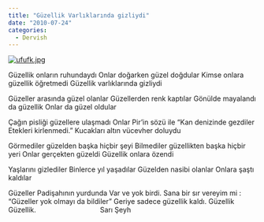 ```yaml
---
title: "Güzellik Varlıklarında gizliydi"
date: "2010-07-24"
categories: 
  - Dervish
---
```


[![ufufk.jpg](/uploads/2010/07/ufufk.jpg)](/uploads/2010/07/ufufk.jpg "ufufk.jpg")

Güzellik onların ruhundaydı Onlar doğarken güzel doğdular Kimse onlara güzellik öğretmedi Güzellik varlıklarında gizliydi

Güzeller arasında güzel olanlar Güzellerden renk kaptılar Gönülde mayalandı da güzellik Onlar da güzel oldular

Çağın pisliği güzellere ulaşmadı Onlar Pir’in sözü ile “Kan denizinde gezdiler Etekleri kirlenmedi.” Kucakları altın vücevher doluydu

Görmediler güzelden başka hiçbir şeyi Bilmediler güzellikten başka hiçbir yeri Onlar gerçekten güzeldi Güzellik onlara özendi

Yaşlarını gizlediler Binlerce yıl yaşadılar Güzelden nasibi olanlar Onlara şaştı kaldılar

Güzeller Padişahının yurdunda Var ve yok birdi. Sana bir sır vereyim mi : “Güzeller yok olmayı da bildiler” Geriye sadece güzellik kaldı. Güzellik Güzellik.                                 Sarı Şeyh
